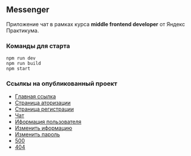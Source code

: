 ## Messenger

Приложение чат в рамках курса 
**middle frontend developer** 
от Яндекс Практикума.

### Команды для старта
    npm run dev
    npm run build
    npm start

### Ссылкы на опубликованный проект
- [Главная ссылка](https://scintillating-raindrop-9c168b.netlify.app/)
- [Страница аторизации](https://scintillating-raindrop-9c168b.netlify.app/src/pages/sign-in-page/sign-in-page)
- [Страница регистрации](https://scintillating-raindrop-9c168b.netlify.app/src/pages/sign-out-page/sign-out-page.html)
- [Чат](https://scintillating-raindrop-9c168b.netlify.app/src/pages/chat/chat)
- [Иформация пользователя](https://scintillating-raindrop-9c168b.netlify.app/src/pages/view-user-settings/view-user-settings)
- [Изменить иформацию](https://scintillating-raindrop-9c168b.netlify.app/src/pages/change-user-information/change-user-information)
- [Изменить пароль](https://scintillating-raindrop-9c168b.netlify.app/src/pages/change-user-password/change-user-password)
- [500](https://scintillating-raindrop-9c168b.netlify.app/src/pages/500-page/500)
- [404](https://scintillating-raindrop-9c168b.netlify.app/src/pages/404-page/404)
